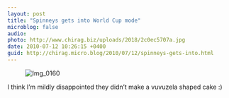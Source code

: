 ```yaml
---
layout: post
title: "Spinneys gets into World Cup mode"
microblog: false
audio: 
photo: http://www.chirag.biz/uploads/2018/2c0ec5707a.jpg
date: 2010-07-12 10:26:15 +0400
guid: http://chirag.micro.blog/2010/07/12/spinneys-gets-into.html
---
```

<figure><img alt="Img_0160" src="http://www.chirag.biz/uploads/2018/2c0ec5707a.jpg"></figure><p>I think I’m mildly disappointed they didn’t make a vuvuzela shaped cake :)</p>
